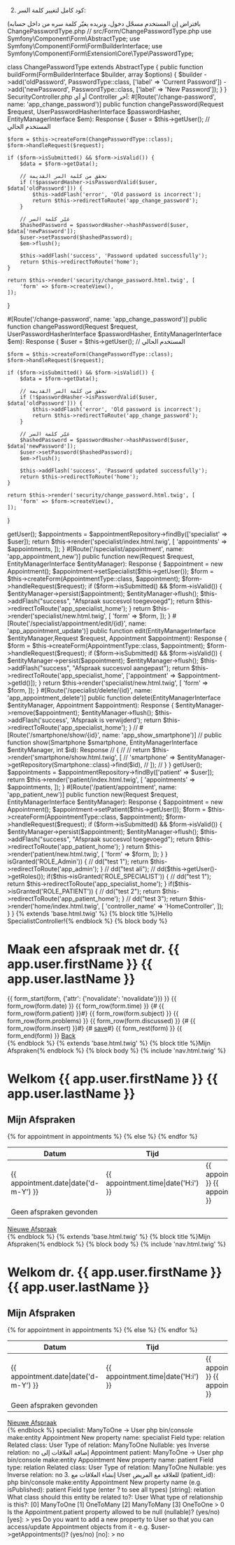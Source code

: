 2. كود كامل لتغيير كلمة السر:

(بافتراض إن المستخدم مسجّل دخول، ونريده يغيّر كلمة سره من داخل حسابه
ChangePasswordType.php
// src/Form/ChangePasswordType.php
use Symfony\Component\Form\AbstractType;
use Symfony\Component\Form\FormBuilderInterface;
use Symfony\Component\Form\Extension\Core\Type\PasswordType;

class ChangePasswordType extends AbstractType
{
    public function buildForm(FormBuilderInterface $builder, array $options)
    {
        $builder
            ->add('oldPassword', PasswordType::class, ['label' => 'Current Password'])
            ->add('newPassword', PasswordType::class, ['label' => 'New Password']);
    }
}
SecurityController.php أو أي Controller آخر:
#[Route('/change-password', name: 'app_change_password')]
public function changePassword(Request $request, UserPasswordHasherInterface $passwordHasher, EntityManagerInterface $em): Response
{
    $user = $this->getUser(); // المستخدم الحالي

    $form = $this->createForm(ChangePasswordType::class);
    $form->handleRequest($request);

    if ($form->isSubmitted() && $form->isValid()) {
        $data = $form->getData();

        // تحقق من كلمة السر القديمة
        if (!$passwordHasher->isPasswordValid($user, $data['oldPassword'])) {
            $this->addFlash('error', 'Old password is incorrect');
            return $this->redirectToRoute('app_change_password');
        }

        // غيّر كلمة السر
        $hashedPassword = $passwordHasher->hashPassword($user, $data['newPassword']);
        $user->setPassword($hashedPassword);
        $em->flush();

        $this->addFlash('success', 'Password updated successfully');
        return $this->redirectToRoute('home');
    }

    return $this->render('security/change_password.html.twig', [
        'form' => $form->createView(),
    ]);
}


#[Route('/change-password', name: 'app_change_password')]
public function changePassword(Request $request, UserPasswordHasherInterface $passwordHasher, EntityManagerInterface $em): Response
{
    $user = $this->getUser(); // المستخدم الحالي

    $form = $this->createForm(ChangePasswordType::class);
    $form->handleRequest($request);

    if ($form->isSubmitted() && $form->isValid()) {
        $data = $form->getData();

        // تحقق من كلمة السر القديمة
        if (!$passwordHasher->isPasswordValid($user, $data['oldPassword'])) {
            $this->addFlash('error', 'Old password is incorrect');
            return $this->redirectToRoute('app_change_password');
        }

        // غيّر كلمة السر
        $hashedPassword = $passwordHasher->hashPassword($user, $data['newPassword']);
        $user->setPassword($hashedPassword);
        $em->flush();

        $this->addFlash('success', 'Password updated successfully');
        return $this->redirectToRoute('home');
    }

    return $this->render('security/change_password.html.twig', [
        'form' => $form->createView(),
    ]);
}


<?php

namespace App\Controller;

use App\Entity\Appointment;
use App\Form\AppointmentType;
use App\Repository\AppointmentRepository;
use Doctrine\ORM\EntityManagerInterface;
use Symfony\Bundle\FrameworkBundle\Controller\AbstractController;
use Symfony\Component\HttpFoundation\Request;
use Symfony\Component\HttpFoundation\Response;
use Symfony\Component\Routing\Attribute\Route;

final class SpecialistController extends AbstractController
{
    #[Route('/specialist', name: 'app_specialist_home')]
    public function index(AppointmentRepository $appointmentRepository): Response
    {
        $user = $this->getUser();
        $appointments = $appointmentRepository->findBy(['specialist' => $user]);
        return $this->render('specialist/index.html.twig', [
            'appointments' => $appointments,
        ]);
        
    }

    #[Route('/specialist/appointment', name: 'app_appointment_new')]
    public function new(Request $request, EntityManagerInterface $entityManager): Response
    {
        $appointment = new Appointment();
        $appointment->setSpecialist($this->getUser());
        
        $form = $this->createForm(AppointmentType::class, $appointment);
        $form->handleRequest($request);

        if ($form->isSubmitted() && $form->isValid()) {
            $entityManager->persist($appointment);
            $entityManager->flush();
            $this->addFlash("success", "Afspraak succesvol toegevoegd");
            return $this->redirectToRoute('app_specialist_home');
        }

        return $this->render('specialist/new.html.twig', [
            'form' => $form,
        ]);
    }
    #[Route('/specialist/appointment/edit/{id}', name: 'app_appointment_update')]
    public function edit(EntityManagerInterface $entityManager,Request $request, Appointment $appointment): Response
    {
        $form = $this->createForm(AppointmentType::class, $appointment);
        $form->handleRequest($request);
        if ($form->isSubmitted() && $form->isValid()) {
            $entityManager->persist($appointment);
            $entityManager->flush();
            $this->addFlash("success", "Afspraak succesvol aangepast");
            return $this->redirectToRoute('app_specialist_home', ['appointment' => $appointment->getId()]);
        }
        return $this->render('specialist/new.html.twig', [
            'form' => $form,
        ]);
    }

    #[Route('/specialist/delete/{id}', name: 'app_appointment_delete')]
    public function delete(EntityManagerInterface $entityManager, Appointment $appointment): Response {
        $entityManager->remove($appointment);
        $entityManager->flush();
        $this->addFlash('success', 'Afspraak is verwijderd');
        return $this->redirectToRoute('app_specialist_home');
    }


//    #[Route('/smartphone/show/{id}', name: 'app_show_smartphone')]
//    public function show(Smartphone $smartphone, EntityManagerInterface $entityManager, int $id): Response
//    {
//
//        return $this->render('smartphone/show.html.twig', [
//            'smartphone' => $entityManager->getRepository(Smartphone::class)->find($id),
//        ]);
//    }

}

<!-- Patient -->

<?php

namespace App\Controller;

use App\Entity\Appointment;
use App\Form\AppointmentType;
use App\Repository\AppointmentRepository;
use Doctrine\ORM\EntityManagerInterface;
use Symfony\Bundle\FrameworkBundle\Controller\AbstractController;
use Symfony\Component\HttpFoundation\Request;
use Symfony\Component\HttpFoundation\Response;
use Symfony\Component\Routing\Attribute\Route;

final class PatientController extends AbstractController
{
    #[Route('/patient', name: 'app_patient_home')]
    public function index(AppointmentRepository $appointmentRepository): Response
    {
        $user = $this->getUser();
        $appointments = $appointmentRepository->findBy(['patient' => $user]);

        return $this->render('patient/index.html.twig', [
            'appointments' => $appointments,
        ]);
    }

    #[Route('/patient/appointment', name: 'app_patient_new')]
    public function new(Request $request, EntityManagerInterface $entityManager): Response
    {
        $appointment = new Appointment();
        $appointment->setPatient($this->getUser());
        $form = $this->createForm(AppointmentType::class, $appointment);
        $form->handleRequest($request);
        if ($form->isSubmitted() && $form->isValid()) {
            $entityManager->persist($appointment);
            $entityManager->flush();
            $this->addFlash("success", "Afspraak succesvol toegevoegd");
            return $this->redirectToRoute('app_patient_home');
        }

        return $this->render('patient/new.html.twig', [
            'form' => $form,
        ]);

    }

}


<!-- HomeController -->

<?php

namespace App\Controller;

use Symfony\Bundle\FrameworkBundle\Controller\AbstractController;
use Symfony\Component\HttpFoundation\Response;
use Symfony\Component\Routing\Attribute\Route;

final class HomeController extends AbstractController
{
    #[Route('/', name: 'app_home')]
    public function index(): Response
    {
        if($this->isGranted('ROLE_Admin')) {
//           dd("test 1");
            return $this->redirectToRoute('app_admin');
        }
//        dd("test ali");
//        dd($this->getUser()->getRoles());
        if($this->isGranted('ROLE_SPECIALIST')) {
//           dd("test 1");
            return $this->redirectToRoute('app_specialist_home');

        }

        if($this->isGranted('ROLE_PATIENT')) {
//            dd("test 2");
            return $this->redirectToRoute('app_patient_home');
        }
//        dd("test 3");
        return $this->render('home/index.html.twig', [
            'controller_name' => 'HomeController',
        ]);
    }
}
<!-- new patient template -->
{% extends 'base.html.twig' %}

{% block title %}Hello SpecialistController!{% endblock %}

{% block body %}
    <div class="container">
        <h1>Maak een afspraak met dr. {{ app.user.firstName }} {{ app.user.lastName }}</h1>

        {{ form_start(form, {'attr': {'novalidate': 'novalidate'}}) }}
        {{ form_row(form.date) }}
        {{ form_row(form.time) }}
{#        {{ form_row(form.patient) }}#}
        {{ form_row(form.subject) }}
        {{ form_row(form.problems) }}
        {{ form_row(form.discussed) }}
        {#        {{ form_row(form.insert) }}#}
        {#        <a href="{{ path('app_specilit_home') }}" class="btn btn-primary">save</a>#}
        {{ form_rest(form) }}

        {{ form_end(form) }}
        <a href="{{ path('app_specialist_home') }}" class="btn btn-secondary mt-3">Back</a>
    </div>

{% endblock %}

<!-- Patient Role Twig template index -->
{% extends 'base.html.twig' %}

{% block title %}Mijn Afspraken{% endblock %}

{% block body %}
    {% include 'nav.html.twig' %}
<style>
    .example-wrapper { margin: 1em auto; max-width: 800px; width: 95%; font: 18px/1.5 sans-serif; }
    .example-wrapper code { background: #F5F5F5; padding: 2px 6px; }
</style>

    <div class="container-fluid">
        <div class="row">
            <div class="col-md-10">
                <h1>Welkom {{ app.user.firstName }} {{ app.user.lastName }}</h1>
                <h2>Mijn Afspraken</h2>

                <table class="table">
                    <thead>
                    <tr>
                        <th scope="col">Datum</th>
                        <th scope="col">Tijd</th>
                        <th scope="col">Specialist</th>
                        <th scope="col">Specialisme</th>
                        <th scope="col">Onderwerp</th>
                        <th scope="col">Problemen</th>
                        <th scope="col">Opmerkingen</th>
                    </tr>
                    </thead>
                    <tbody>
                    {% for appointment in appointments %}
                        <tr>
                            <td>{{ appointment.date|date('d-m-Y') }}</td>
                            <td>{{ appointment.time|date('H:i') }}</td>
                            <td>{{ appointment.specialist.firstName }} {{ appointment.specialist.lastName }}</td>
                            <td>{{ appointment.specialist.specialization }}</td>
                            <td>{{ appointment.subject }}</td>
                            <td>{{ appointment.problems }}</td>
                            <td>{{ appointment.discussed }}</td>
                        </tr>
                    {% else %}
                        <tr>
                            <td colspan="7">Geen afspraken gevonden</td>
                        </tr>
                    {% endfor %}
                    </tbody>
                </table>
                <a href="{{ path('app_patient_new') }}" class="btn btn-primary">Nieuwe Afspraak</a>
            </div>
        </div>
    </div>
{% endblock %}


<!-- Specialist Role index -->

{% extends 'base.html.twig' %}

{% block title %}Mijn Afspraken{% endblock %}

{% block body %}
    {% include 'nav.html.twig' %}
<style>
    .example-wrapper { margin: 1em auto; max-width: 800px; width: 95%; font: 18px/1.5 sans-serif; }
    .example-wrapper code { background: #F5F5F5; padding: 2px 6px; }
</style>

    <div class="container-fluid">
        <div class="row">
            <div class="col-md-10">
                <h1>Welkom dr. {{ app.user.firstName }} {{ app.user.lastName }}</h1>
                <h2>Mijn Afspraken</h2>

                <table class="table">
                    <thead>
                    <tr>
                        <th scope="col">Datum</th>
                        <th scope="col">Tijd</th>
                        <th scope="col">Patiënt</th>
                        <th scope="col">Onderwerp</th>
                        <th scope="col">Problemen</th>
                        <th scope="col">Opmerkingen</th>
                        <th scope="col">Update</th>
                        <th scope="col">Delete</th>
                    </tr>
                    </thead>
                    <tbody>
                    {% for appointment in appointments %}
                        <tr>
                            <td>{{ appointment.date|date('d-m-Y') }}</td>
                            <td>{{ appointment.time|date('H:i') }}</td>
                            <td>{{ appointment.patient.firstName }} {{ appointment.patient.lastName }}</td>
                            <td>{{ appointment.subject }}</td>
                            <td>{{ appointment.problems }}</td>
                            <td>{{ appointment.discussed }}</td>
                            <td><a href="{{ path('app_appointment_update', {'id':appointment.id}) }}" class="btn btn-warning">update</a></td>
                            <td><a href="{{ path('app_appointment_delete', {'id':appointment.id}) }}" class="btn btn-danger">delete</a></td>
                        </tr>
                    {% else %}
                        <tr>
                            <td colspan="6">Geen afspraken gevonden</td>
                        </tr>
                    {% endfor %}
                    </tbody>
                </table>
                <a href="{{ path('app_appointment_new') }}" class="btn btn-primary">Nieuwe Afspraak</a>
            </div>
        </div>
    </div>
{% endblock %}


<!-- Relaties ManyToOne -->

specialist: ManyToOne → User
php bin/console make:entity Appointment

New property name: specialist
Field type: relation
Related class: User
Type of relation: ManyToOne
Nullable: yes
Inverse relation: no

إضافة العلاقات إلى Appointment
patient: ManyToOne → User

php bin/console make:entity Appointment
New property name: patient
Field type: relation
Related class: User
Type of relation: ManyToOne
Nullable: yes
Inverse relation: no

3. إنشاء العلاقات مع User
للعلاقة مع المريض (patient_id):
php bin/console make:entity Appointment
New property name (e.g. isPublished): patient
Field type (enter ? to see all types) [string]: relation
What class should this entity be related to?: User
What type of relationship is this?:
  [0] ManyToOne
  [1] OneToMany
  [2] ManyToMany
  [3] OneToOne
 > 0
Is the Appointment.patient property allowed to be null (nullable)? (yes/no) [yes]:
 > yes
Do you want to add a new property to User so that you can access/update Appointment objects from it - e.g. $user->getAppointments()? (yes/no) [no]:
 > no
